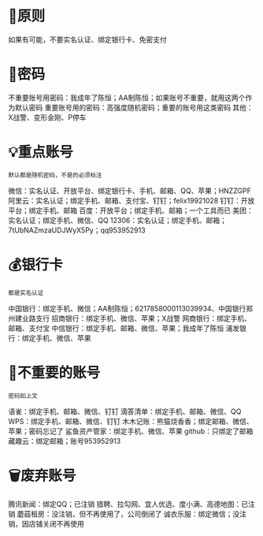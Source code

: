 # 🚨原则

如果有可能，不要实名认证、绑定银行卡、免密支付

# 🔑密码

不重要账号用密码：我成年了陈恒；AA制陈恒；如果账号不重要，就用这两个作为默认密码
重要账号用的密码：高强度随机密码；重要的账号用这类密码
其他：X战警、变形金刚、P停车

# 💡重点账号

`默认都是随机密码，不是的必须标注`

微信：实名认证、开放平台、绑定银行卡、手机、邮箱、QQ、苹果；HNZZGPF
阿里云：实名认证；绑定手机、邮箱、支付宝、钉钉；felix19921028
钉钉：开放平台；绑定手机、邮箱
百度：开放平台；绑定手机、邮箱；一个工具而已
美团：实名认证；绑定手机、微信、QQ
12306：实名认证；绑定手机、邮箱；7tUbNAZmzaUDJWyX5Py；qq953952913

# 💰银行卡

`都是实名认证`

中国银行：绑定手机、微信；AA制陈恒；6217858000113039934、中国银行郑州建业路支行
招商银行：绑定手机、微信、苹果；X战警
网商银行：绑定手机、邮箱、支付宝
中信银行：绑定手机、邮箱、微信、苹果；我成年了陈恒
浦发银行：绑定手机、微信、苹果

# 🩶不重要的账号

`密码如上文`

语雀：绑定手机、邮箱、微信、钉钉
滴答清单：绑定手机、邮箱、微信、QQ
WPS：绑定手机、邮箱、微信、钉钉
木木记账：熊猫烧香香；绑定邮箱、微信、苹果；密码忘记了
鲨鱼资产管家：绑定手机、微信、苹果
github：只绑定了邮箱
藏趣云：绑定邮箱；账号953952913

# 🗑️废弃账号

腾讯新闻：绑定QQ；已注销
猎聘、拉勾网、宜人优选、度小满、高德地图：已注销
蘑菇租房：没注销，但不再使用了，公司倒闭了
诚衣乐服：绑定微信；没注销，因店铺关闭不再使用